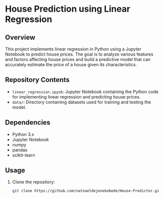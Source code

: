 # House Prediction using Linear Regression

## Overview
This project implements linear regression in Python using a Jupyter Notebook to predict house prices. The goal is to analyze various features and factors affecting house prices and build a predictive model that can accurately estimate the price of a house given its characteristics.

## Repository Contents
- `linear_regression.ipynb`: Jupyter Notebook containing the Python code for implementing linear regression and predicting house prices.
- `data/`: Directory containing datasets used for training and testing the model.

## Dependencies
- Python 3.x
- Jupyter Notebook
- numpy
- pandas
- scikit-learn

## Usage
1. Clone the repository:
   ```bash
   git clone https://github.com/natnaeldejenekebede/House-Predictor.git
